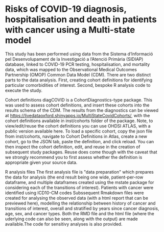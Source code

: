 # Risks of COVID-19 diagnosis, hospitalisation and death in patients with cancer using a Multi-state model
This study has been performed using data from the Sistema d’Informació pel Desenvolupament de la Investigació a l’Atenció Primària (SIDIAP) database, linked to COVID-19 PCR testing, hospitalisation, and mortality data, which was mapped to the Observational Medical Outcomes Partnership (OMOP) Common Data Model (CDM). There are two distinct parts to the data analysis. First, creating cohort definitions for identifying particular comorbidities of interest. Second, bespoke R analysis code to execute the study.

Cohort definitions
diagCOVID is a CohortDiagnostics-type package. This was used to assess cohort definitions, and insert these cohorts into the results schema of the CDM. The results from the diagnostics can be viewed at https://livedataoxford.shinyapps.io/MultiStateCovidCohorts/, with the cohort definitions available in inst/cohorts folder of the package.
Note, to view/edit/reuse the cohort definitions you can use OHDSI ATLAS, with a public version available here. To load a specific cohort, copy the json file from inst/cohorts, navigate to Cohort Definitions in Atlas, create a new cohort, go to the JSON tab, paste the definition, and click reload. You can then inspect the cohort definition, edit, and reuse in the creation of subsequent study packages. Reuse does come though with the caveat that we strongly recommend you to first assess whether the definition is appropriate given your source data.

R analysis files
The first analysis file is "data preparation" which prepares the data for analysis (the end result being one wide, patient-per-row dataframe, and multiple dataframes created using the mstate package for considering each of the transitions of interest). Patients with cancer were identified using ICD10-CM codes
Subssequent Rmakdown files were created for analysing the observed data (with a html report that can be previewed here), modelling the relationship between history of cancer and transitions of interest, overall and stratified by years since cancer diagnosis, age, sex, and cancer types. Both the RMD file and the html file (where the uderlying code can also be seen, along with the output) are made available.The code for sensitivy analyses is also provided.
